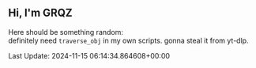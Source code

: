 ## Hi, I'm GRQZ
Here should be something random:  
definitely need `traverse_obj` in my own scripts. gonna steal it from yt-dlp.


Last Update: 2024-11-15 06:14:34.864608+00:00
